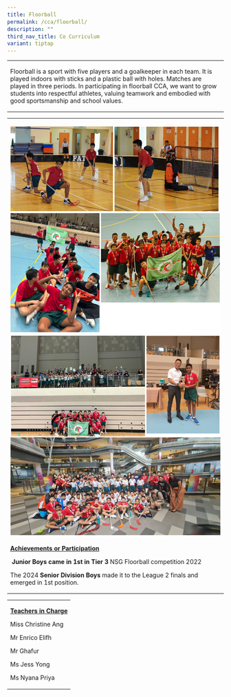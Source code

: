 ```yaml
---
title: Floorball
permalink: /cca/floorball/
description: ""
third_nav_title: Co Curriculum
variant: tiptap
---
```

<table style="minWidth: 25px">
<colgroup>
<col>
</colgroup>
<tbody>
<tr>
<td rowspan="1" colspan="1">
<p>Floorball is a sport with five players and a goalkeeper in each team.
It is played indoors with sticks and a plastic ball with holes. Matches
are played in three periods. In participating in floorball CCA, we want
to grow students into respectful athletes, valuing teamwork and embodied
with good sportsmanship and school values.</p>
</td>
</tr>
</tbody>
</table>
<table style="minWidth: 25px">
<colgroup>
<col>
</colgroup>
<tbody>
<tr>
<td rowspan="1" colspan="1">
<p></p>
<div class="isomer-image-wrapper">
<img style="width: 100%" height="auto" width="100%" alt="floorball 2" src="/images/Screenshot_2024_07_25_120858.png">
</div>
<div class="isomer-image-wrapper">
<img style="width: 100%" height="auto" width="100%" alt="floorball" src="/images/Screenshot_2024_07_25_121027.png">
</div>
</td>
</tr>
<tr>
<td rowspan="1" colspan="1">
<p><strong><u>Achievements or Participation</u></strong>
</p>
<p><strong>&nbsp;Junior Boys came in 1st in Tier 3</strong> NSG Floorball
competition 2022</p>
<p>The 2024 <strong>Senior Division Boys </strong>made it to the League 2
finals and emerged in 1st position.</p>
</td>
</tr>
</tbody>
</table>
<table style="minWidth: 25px">
<colgroup>
<col>
</colgroup>
<tbody>
<tr>
<td rowspan="1" colspan="1">
<p><strong><u>Teachers in Charge</u></strong>
</p>
<p>Miss Christine Ang</p>
<p>Mr Enrico Elifh</p>
<p>Mr Ghafur</p>
<p>Ms Jess Yong</p>
<p>Ms Nyana Priya</p>
</td>
</tr>
</tbody>
</table>
<p></p>
<p></p>